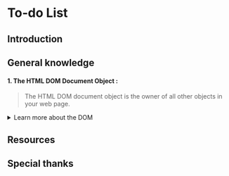 # To-do List 
## Introduction
## General knowledge 
#### 1. The HTML DOM Document Object : 
> The HTML DOM document object is the owner of all other objects in your web page.
<details>
<summary>Learn more about the DOM</summary>
<br>

The **Document Object Model** *(DOM)* is a programming interface for web documents. It represents the page so that programs can change the document structure, style, and content. The DOM represents the document as nodes and objects; that way, programming languages can interact with the page. 

A web page is a document that can be either displayed in the browser window or as the HTML source. In both cases, it is the same document but the DOM representation allows it to be manipulated. As an object-oriented representation of the web page, it can be modified with a scripting language such as JavaScript. 
<details>
<summary>DOM and JavaScript</summary>
<br>
The DOM is not part of Js, but is instead a Web API used to build websites. JavaScript can also be used in other contexts. 
</details>
<details>
<summary>Finding HTML Elements</summary>
<br>

| Method  | Description |
| ------------- | ------------- |
| document.getElementById(*id*) | Find an element by element id |
| document.getElementsByTagName(*name*) | Find elements by tag name |
| document.getElementsByClassName(*name*)	| Find elements by class name | 

</details>
<details>
<summary>Changing HTML Elements</summary>
<br>

| Property  | Description |
| ------------- | ------------- |
| *element*.innerHTML =  *new html content* | Change the inner HTML of an element |
| *element*.attribute = *new value* | Change the attribute value of an HTML element |
| *element*.style.*property* = *new style*	| Change the style of an HTML element |

| Method  | Description |
| ------------- | ------------- |
| *element*.setAttribute(*attribute,value*) | Change the attribute value of an HTML element |

</details>
<details>
<summary>Adding and Deleting Elements</summary>
<br>
 
| Method  | Description |
| ------------- | ------------- |
| document.createElement(*element*) | Create an HTML element |
| document.removeChild(*element*) | Remove an HTML element |
| document.appendChild(*element*)	| Add an HTML element |
| document.replaceChild(*new, old*) | Replace an HTML element |
| document.write(*text*) | Write into the HTML output stream |

</details>

</details>

## Resources 
## Special thanks 
